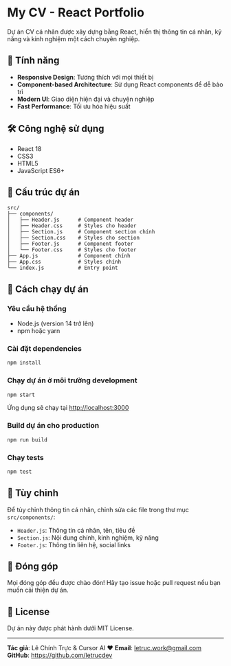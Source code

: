 # My CV - React Portfolio

Dự án CV cá nhân được xây dựng bằng React, hiển thị thông tin cá nhân, kỹ năng và kinh nghiệm một cách chuyên nghiệp.

## 🚀 Tính năng

- **Responsive Design**: Tương thích với mọi thiết bị
- **Component-based Architecture**: Sử dụng React components để dễ bảo trì
- **Modern UI**: Giao diện hiện đại và chuyên nghiệp
- **Fast Performance**: Tối ưu hóa hiệu suất

## 🛠️ Công nghệ sử dụng

- React 18
- CSS3
- HTML5
- JavaScript ES6+

## 📁 Cấu trúc dự án

```
src/
├── components/
│   ├── Header.js      # Component header
│   ├── Header.css     # Styles cho header
│   ├── Section.js     # Component section chính
│   ├── Section.css    # Styles cho section
│   ├── Footer.js      # Component footer
│   └── Footer.css     # Styles cho footer
├── App.js             # Component chính
├── App.css            # Styles chính
└── index.js           # Entry point
```

## 🚀 Cách chạy dự án

### Yêu cầu hệ thống
- Node.js (version 14 trở lên)
- npm hoặc yarn

### Cài đặt dependencies
```bash
npm install
```

### Chạy dự án ở môi trường development
```bash
npm start
```

Ứng dụng sẽ chạy tại [http://localhost:3000](http://localhost:3000)

### Build dự án cho production
```bash
npm run build
```

### Chạy tests
```bash
npm test
```

## 📝 Tùy chỉnh

Để tùy chỉnh thông tin cá nhân, chỉnh sửa các file trong thư mục `src/components/`:

- `Header.js`: Thông tin cá nhân, tên, tiêu đề
- `Section.js`: Nội dung chính, kinh nghiệm, kỹ năng
- `Footer.js`: Thông tin liên hệ, social links

## 🤝 Đóng góp

Mọi đóng góp đều được chào đón! Hãy tạo issue hoặc pull request nếu bạn muốn cải thiện dự án.

## 📄 License

Dự án này được phát hành dưới MIT License.

---

**Tác giả**: Lê Chính Trực & Cursor AI ❤️
**Email**: letruc.work@gmail.com  
**GitHub**: https://github.com/letrucdev
